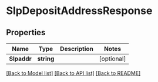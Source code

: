 # SlpDepositAddressResponse

## Properties

Name | Type | Description | Notes
------------ | ------------- | ------------- | -------------
**Slpaddr** | **string** |  | [optional] 

[[Back to Model list]](../README.md#documentation-for-models) [[Back to API list]](../README.md#documentation-for-api-endpoints) [[Back to README]](../README.md)


